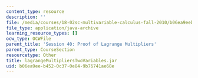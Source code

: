 ```yaml
---
content_type: resource
description: ''
file: /media/courses/18-02sc-multivariable-calculus-fall-2010/b06ea9eeb4520c370e849b76741ae68e_lagrangeMultipliersTwoVariables.jar
file_type: application/java-archive
learning_resource_types: []
ocw_type: OCWFile
parent_title: 'Session 40: Proof of Lagrange Multipliers'
parent_type: CourseSection
resourcetype: Other
title: lagrangeMultipliersTwoVariables.jar
uid: b06ea9ee-b452-0c37-0e84-9b76741ae68e
---
```


